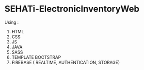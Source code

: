 # SEHATi-ElectronicInventoryWeb

Using :
  1. HTML
  2. CSS
  3. JS
  4. JAVA
  5. SASS
  6. TEMPLATE BOOTSTRAP
  7. FIREBASE ( REALTIME, AUTHENTICATION, STORAGE)

